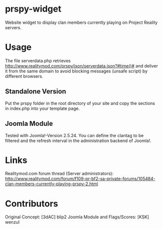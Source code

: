 prspy-widget
============
Website widget to display clan members currently playing on Project Reality servers.

Usage
============
The file serverdata.php retrieves http://www.realitymod.com/prspy/json/serverdata.json?#time()# and deliver it from the same domain to avoid blocking messages (unsafe script) by different browsers.

Standalone Version
------------
Put the prspy folder in the root directory of your site and copy the sections in index.php into your template page.

Joomla Module
------------
Tested with Joomla!-Version 2.5.24.
You can define the clantag to be filtered and the refresh interval in the administration backend of Joomla!.

Links
============
Realitymod.com forum thread (Server administrators):
http://www.realitymod.com/forum/f109-pr-bf2-sa-private-forums/105484-clan-members-currently-playing-prspy-2.html

Contributors
============
Original Concept: [3dAC] blip2
Joomla Module and Flags/Scores: [KSK] wenzul